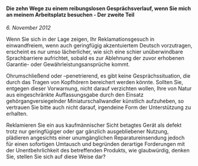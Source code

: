 #### Die zehn Wege zu einem reibungslosen Gesprächsverlauf, wenn Sie mich an meinem Arbeitsplatz besuchen - Der zweite Teil

_6. November 2012_

Wenn Sie sich in der Lage zeigen, Ihr Reklamationsgesuch in einwandfreiem, wenn auch geringfügig akzentuiertem Deutsch vorzutragen, erscheint es nur umso lächerlicher, wie sich eine schier unüberwindbare Sprachbarriere aufrichtet, sobald es zur Ablehnung der zuvor erhobenen Garantie- oder Gewährleistungsansprüche kommt.

Ohrumschließend oder –penetrierend, es gibt keine Gesprächssituation, die durch das Tragen von Kopfhörern bereichert werden könnte.
Sollten Sie, entgegen dieser Vorwarnung, nicht darauf verzichten wollen, Ihre von Natur aus eingeschränkte Auffassungsgabe durch den Einsatz gehörgangversiegelnder Miniaturschallwandler künstlich aufzuheben, so vertrauen Sie bitte auch nicht darauf, irgendeine Form der Unterstützung zu erhalten.

Reklamieren Sie ein aus kaufmännischer Sicht betagtes Gerät als defekt trotz nur geringfügiger oder gar gänzlich ausgebliebener Nutzung, plädieren angesichts einer unumgänglichen Reparatureinsendung jedoch für einen sofortigen Umtausch und begründen derartige Forderungen mit der Unentbehrlichkeit des betreffenden Produkts, wie glaubwürdig, denken Sie, stellen Sie sich auf diese Weise dar?

